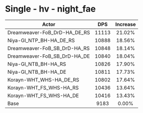 # Single - hv - night_fae
| Actor | DPS | Increase |
|---|:---:|:---:|
|Dreamweaver-FoB_DrD-HA_DE_RS|11113|21.02%|
|Niya-GI_NTP_BH-HA_DE_RS|10888|18.56%|
|Dreamweaver-FoB_SB_DrD-HA_RS|10848|18.14%|
|Dreamweaver-FoB_SB_DrD-HA_DE|10840|18.04%|
|Niya-GI_NTB_BH-HA_RS|10826|17.90%|
|Niya-GI_NTB_BH-HA_DE|10811|17.73%|
|Korayn-WHT_WHS-HA_DE_RS|10802|17.64%|
|Korayn-WHT_FS_WHS-HA_RS|10436|13.64%|
|Korayn-WHT_FS_WHS-HA_DE|10416|13.43%|
|Base|9183|0.00%|
